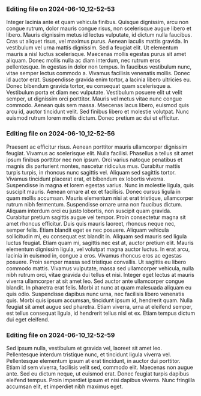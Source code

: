

### Editing file on 2024-06-10_12-52-53

Integer lacinia ante et quam vehicula finibus. Quisque dignissim, arcu non congue rutrum, dolor mauris congue risus, non scelerisque augue libero et libero. Mauris dignissim metus id lectus vulputate, id dictum nulla faucibus. Cras ut aliquet risus, vel maximus purus. Aenean iaculis mattis gravida. In vestibulum vel urna mattis dignissim. Sed a feugiat elit. Ut elementum mauris a nisl luctus scelerisque. Maecenas mollis egestas purus sit amet aliquam. Donec mollis nulla ac diam interdum, nec rutrum eros pellentesque. In egestas in dolor non tempus. In faucibus vestibulum nunc, vitae semper lectus commodo a. Vivamus facilisis venenatis mollis. Donec id auctor erat.
Suspendisse gravida enim tortor, a lacinia libero ultricies eu. Donec bibendum gravida tortor, eu consequat quam scelerisque a. Vestibulum porta et diam nec vulputate. Vestibulum posuere elit ut velit semper, ut dignissim orci porttitor. Mauris vel metus vitae nunc congue commodo. Aenean quis sem massa. Maecenas lacus libero, euismod quis arcu id, auctor tincidunt velit. Sed finibus libero et molestie volutpat. Nunc euismod rutrum lorem mollis dictum. Donec pretium ac dui ut efficitur.




### Editing file on 2024-06-10_12-52-56

Praesent ac efficitur risus. Aenean porttitor mauris ullamcorper dignissim feugiat. Vivamus ac scelerisque elit. Nulla facilisi. Phasellus a tellus sit amet ipsum finibus porttitor nec non ipsum. Orci varius natoque penatibus et magnis dis parturient montes, nascetur ridiculus mus. Curabitur mattis turpis turpis, in rhoncus nunc sagittis vel. Aliquam sed sagittis tortor. Vivamus tincidunt placerat erat, et bibendum ex lobortis viverra. Suspendisse in magna et lorem egestas varius. Nunc in molestie ligula, quis suscipit mauris. Aenean ornare at ex et facilisis. Donec cursus ligula in quam mollis accumsan. Mauris elementum nisi at erat tristique, ullamcorper rutrum nibh fermentum. Suspendisse ornare urna non faucibus dictum.
Aliquam interdum orci eu justo lobortis, non suscipit quam gravida. Curabitur pretium sagittis augue vel tempor. Proin consectetur magna sit amet rhoncus efficitur. Duis quis mauris laoreet, rhoncus neque nec, semper felis. Etiam blandit eget ex nec posuere. Aliquam vehicula sollicitudin mi, eu consequat est blandit in. Aliquam sed mauris sed ligula luctus feugiat. Etiam quam mi, sagittis nec est at, auctor pretium elit. Mauris elementum dignissim ligula, vel volutpat magna auctor luctus. In erat arcu, lacinia in euismod in, congue a eros. Vivamus rhoncus eros ac egestas posuere. Proin semper massa sed tristique convallis. Ut sagittis eu libero commodo mattis. Vivamus vulputate, massa sed ullamcorper vehicula, nulla nibh rutrum orci, vitae gravida dui tellus et nisi. Integer eget lectus at mauris viverra ullamcorper at sit amet leo.
Sed auctor ante ullamcorper congue blandit. In pharetra erat felis. Morbi at nunc at quam malesuada aliquam eu quis odio. Suspendisse dapibus nunc urna, nec facilisis libero venenatis quis. Morbi quis ipsum accumsan, tincidunt ipsum id, hendrerit quam. Nulla feugiat sit amet augue sed pharetra. Etiam viverra, urna at eleifend semper, est tellus consequat ligula, id hendrerit tellus nisl et ex. Etiam tempus dictum dui eget eleifend.




### Editing file on 2024-06-10_12-52-59

Sed ipsum nulla, vestibulum et gravida vel, laoreet sit amet leo. Pellentesque interdum tristique nunc, et tincidunt ligula viverra vel. Pellentesque elementum ipsum at erat tincidunt, in auctor dui porttitor. Etiam id sem viverra, facilisis velit sed, commodo elit. Maecenas non augue ante. Sed eu dictum neque, ut euismod erat. Donec feugiat turpis dapibus eleifend tempus. Proin imperdiet ipsum et nisi dapibus viverra. Nunc fringilla accumsan elit, et imperdiet nibh maximus eget.



